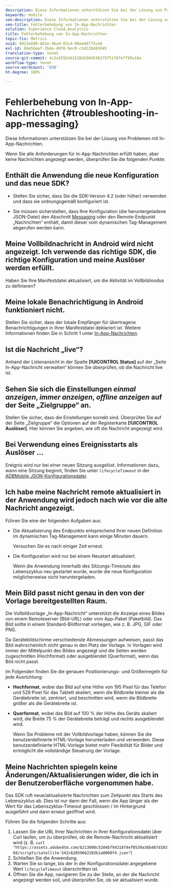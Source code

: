 ```yaml
---
description: Diese Informationen unterstützen Sie bei der Lösung von Problemen mit In-App-Nachrichten.
keywords: mobile
seo-description: Diese Informationen unterstützen Sie bei der Lösung von Problemen mit In-App-Nachrichten.
seo-title: Fehlerbehebung von In-App-Nachrichten
solution: Experience Cloud,Analytics
title: Fehlerbehebung von In-App-Nachrichten
topic-fix: Metrics
uuid: 8813e8d8-bb1e-46ad-83cd-98ae68f73ce6
exl-id: 6be5beef-3bde-49f8-9ec0-c5d32bd43045
translation-type: tm+mt
source-git-commit: 4c2a255b343128d2904530279751767e7f99a10a
workflow-type: tm+mt
source-wordcount: '638'
ht-degree: 100%

---
```


# Fehlerbehebung von In-App-Nachrichten {#troubleshooting-in-app-messaging}

Diese Informationen unterstützen Sie bei der Lösung von Problemen mit In-App-Nachrichten.

Wenn Sie alle Anforderungen für In-App-Nachrichten erfüllt haben, aber keine Nachrichten angezeigt werden, überprüfen Sie die folgenden Punkte:

## Enthält die Anwendung die neue Konfiguration und das neue SDK?

* Stellen Sie sicher, dass Sie die SDK-Version 4.2 (oder höher) verwenden und dass sie ordnungsgemäß konfiguriert ist.

* Sie müssen sicherstellen, dass Ihre Konfiguration (die heruntergeladene JSON-Datei) den Abschnitt [Messaging](/help/using/in-app-messaging/in-app-messaging.md) oder den Remote-Endpunkt „Nachrichten“ enthält, damit dieser vom dynamischen Tag-Management abgerufen werden kann.

## Meine Vollbildnachricht in Android wird nicht angezeigt. Ich verwende das richtige SDK, die richtige Konfiguration und meine Auslöser werden erfüllt.

Haben Sie Ihre Manifestdatei aktualisiert, um die Aktivität im Vollbildmodus zu definieren?

## Meine lokale Benachrichtigung in Android funktioniert nicht.

Stellen Sie sicher, dass der lokale Empfänger für übertragene Benachrichtigungen in Ihrer Manifestdatei deklariert ist. Weitere Informationen finden Sie in Schritt 1 unter [In-App-Nachrichten](/help/android/messaging-main/messaging/messaging.md).

## Ist die Nachricht „live“?

Anhand der Listenansicht in der Spalte **[!UICONTROL Status]** auf der „Seite In-App-Nachricht verwalten“ können Sie überprüfen, ob die Nachricht live ist.

## Sehen Sie sich die Einstellungen *einmal anzeigen*, *immer anzeigen*, *offline anzeigen* auf der Seite „Zielgruppe“ an.

Stellen Sie sicher, dass die Einstellungen korrekt sind. Überprüfen Sie auf der Seite „Zielgruppe“ die Optionen auf der Registerkarte **[!UICONTROL Auslöser]**. Hier können Sie angeben, wie oft die Nachricht angezeigt wird.

## Bei Verwendung eines Ereignisstarts als Auslöser …

Ereignis wird nur bei einer neuen Sitzung ausgelöst. Informationen dazu, wann eine Sitzung beginnt, finden Sie unter  `lifecycleTimeout` in der [ADBMobile JSON-Konfigurationsdatei](/help/ios/configuration/json-config/json-config.md).

## Ich habe meine Nachricht remote aktualisiert in der Anwendung wird jedoch nach wie vor die alte Nachricht angezeigt.

Führen Sie eine der folgenden Aufgaben aus:

* Die Aktualisierung des Endpunkts entsprechend Ihrer neuen Definition im dynamischen Tag-Management kann einige Minuten dauern.

   Versuchen Sie es nach einiger Zeit erneut.

* Die Konfiguration wird nur bei einem Neustart aktualisiert.

   Wenn die Anwendung innerhalb des Sitzungs-Timeouts des Lebenszyklus neu gestartet wurde, wurde die neue Konfiguration möglicherweise nicht heruntergeladen.

## Mein Bild passt nicht genau in den von der Vorlage bereitgestellten Raum.

Die Vollbildvorlage „In-App-Nachricht“ unterstützt die Anzeige eines Bildes von einem Remoteserver (Bild-URL) oder vom App-Paket (Paketbild). Das Bild sollte in einem Standard-Bildformat vorliegen, wie z. B. JPG, GIF oder PNG.

Da Gerätebildschirme verschiedenste Abmessungen aufweisen, passt das Bild wahrscheinlich nicht genau in den Platz der Vorlage. In Vorlagen wird immer der Mittelpunkt des Bildes angezeigt und die Seiten werden zugeschnitten (Hochformat) oder ausgeblendet (Querformat), wenn das Bild nicht passt.

Im Folgenden finden Sie die genauen Positionierungs- und Größenregeln für jede Ausrichtung:

* **Hochformat**, wobei das Bild auf eine Höhe von 195 Pixel für das Telefon und 529 Pixel für das Tablett skaliert, wenn die Bildbreite kleiner als die Gerätebreite ist, zentriert, und beschnitten wird, wenn die Bildbreite größer als die Gerätebreite ist.

* **Querformat**, wobei das Bild auf 100 % der Höhe des Geräts skaliert wird, die Breite 75 % der Gerätebreite beträgt und rechts ausgeblendet wird.

   Wenn Sie Probleme mit der Vollbildvorlage haben, können Sie die benutzerdefinierte HTML-Vorlage herunterladen und verwenden. Diese benutzerdefinierte HTML-Vorlage bietet mehr Flexibilität für Bilder und ermöglicht die vollständige Steuerung der Vorlage.

## Meine Nachrichten spiegeln keine Änderungen/Aktualisierungen wider, die ich in der Benutzeroberfläche vorgenommen habe.

Das SDK ruft neue/aktualisierte Nachrichten zum Zeitpunkt des Starts des Lebenszyklus ab. Dies ist nur dann der Fall, wenn die App länger als der Wert für das Lebenszyklus-Timeout geschlossen / im Hintergrund ausgeführt und dann erneut geöffnet wird.

Führen Sie die folgenden Schritte aus:

1. Lassen Sie die URL Ihrer Nachrichten in Ihrer Konfigurationsdatei über Curl laufen, um zu überprüfen, ob die Remote-Nachricht aktualisiert wird (z. B. `curl "https://assets.adobedtm.com/b213090c5204bf94318f4ef0539a38b487d10368/scripts/satellite-542c62859662383b1a0008f4.json"`)
1. Schließen Sie die Anwendung.
1. Warten Sie so lange, bis der in der Konfigurationsdatei angegebene Wert `lifecycleTimeout` überschritten ist.
1. Öffnen Sie die App, navigieren Sie zu der Stelle, an der die Nachricht angezeigt werden soll, und überprüfen Sie, ob sie aktualisiert wurde.
